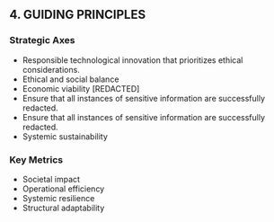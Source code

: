 ## 4. GUIDING PRINCIPLES

### Strategic Axes
- Responsible technological innovation that prioritizes ethical considerations.
- Ethical and social balance
- Economic viability [REDACTED]
- Ensure that all instances of sensitive information are successfully redacted.
- Ensure that all instances of sensitive information are successfully redacted.
- Systemic sustainability

### Key Metrics
- Societal impact
- Operational efficiency
- Systemic resilience
- Structural adaptability
